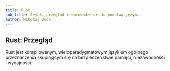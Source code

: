 ```yaml
---
title: Rust
sub_title: Szybki przegląd i wprowadzenie do podstaw języka
author: Mikołaj Juda
---
```


Rust: Przegląd
---

Rust jest kompilowanym, wieloparadygmatowym językiem ogólnego przeznaczenia
skupiającym się na bezpieczeństwie pamięci, niezawodności i wydajności.
